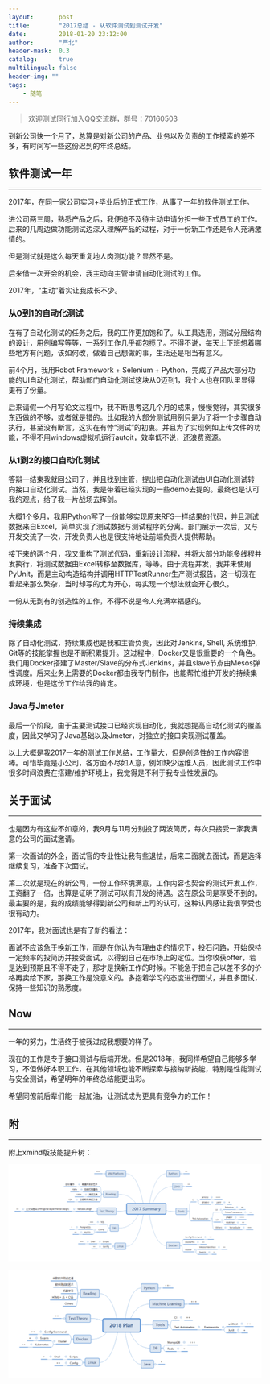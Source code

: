 ```yaml
---
layout:       post
title:        "2017总结 - 从软件测试到测试开发"
date:         2018-01-20 23:12:00
author:       "严北"
header-mask:  0.3
catalog:      true
multilingual: false
header-img: ""
tags:
    - 随笔
---
```


> 欢迎测试同行加入QQ交流群，群号：70160503

到新公司快一个月了，总算是对新公司的产品、业务以及负责的工作摸索的差不多，有时间写一些这份迟到的年终总结。

## 软件测试一年

---

2017年，在同一家公司实习+毕业后的正式工作，从事了一年的软件测试工作。

进公司两三周，熟悉产品之后，我便迫不及待主动申请分担一些正式员工的工作。后来的几周边做功能测试边深入理解产品的过程，对于一份新工作还是令人充满激情的。

但是测试就是这么每天重复地人肉测功能？显然不是。

后来借一次开会的机会，我主动向主管申请自动化测试的工作。

2017年，“主动”着实让我成长不少。

### 从0到1的自动化测试

在有了自动化测试的任务之后，我的工作更加饱和了。从工具选用，测试分层结构的设计，用例编写等等，一系列工作几乎都包揽了。不得不说，每天上下班想着哪些地方有问题，该如何改，做着自己想做的事，生活还是相当有意义。

前4个月，我用Robot Framework + Selenium + Python，完成了产品大部分功能的UI自动化测试，帮助部门自动化测试这块从0迈到1，我个人也在团队里显得更有了份量。

后来请假一个月写论文过程中，我不断思考这几个月的成果，慢慢觉得，其实很多东西做的不够，或者就是错的。比如我的大部分测试用例只是为了将一个步骤自动执行，甚至没有断言，这实在有悖“测试”的初衷。并且为了实现例如上传文件的功能，不得不用windows虚拟机运行autoit，效率低不说，还浪费资源。

### 从1到2的接口自动化测试

答辩一结束我就回公司了，并且找到主管，提出把自动化测试由UI自动化测试转向接口自动化测试。当然，我是带着已经实现的一些demo去提的。最终也是认可我的观点，给了我一片战场去挥剑。

大概1个多月，我用Python写了一份能够实现原来RFS一样结果的代码，并且测试数据来自Excel，简单实现了测试数据与测试程序的分离。部门展示一次后，又与开发交流了一次，开发负责人也是很支持地让前端负责人提供帮助。

接下来的两个月，我又重构了测试代码，重新设计流程，并将大部分功能多线程并发执行，将测试数据由Excel转移至数据库，等等。由于流程并发，我并未使用PyUnit，而是主动构造结构并调用HTTPTestRunner生产测试报告。这一切现在看起来那么繁杂，当时却写的尤为开心，每实现一个想法就会开心很久。

一份从无到有的创造性的工作，不得不说是令人充满幸福感的。

### 持续集成

除了自动化测试，持续集成也是我和主管负责，因此对Jenkins, Shell, 系统维护, Git等的技能掌握也是不断积累提升。这过程中，Docker又是很重要的一个角色。我们用Docker搭建了Master/Slave的分布式Jenkins，并且slave节点由Mesos弹性调度。后来业务上需要的Docker都由我专门制作，也能帮忙维护开发的持续集成环境，也是这份工作给我的肯定。

### Java与Jmeter

最后一个阶段，由于主要测试接口已经实现自动化，我就想提高自动化测试的覆盖度，因此又学习了Java基础以及Jmeter，对独立的接口实现测试覆盖。

以上大概是我2017一年的测试工作总结，工作量大，但是创造性的工作内容很棒。可惜毕竟是小公司，各方面不尽如人意，例如缺少运维人员，因此测试工作中很多时间浪费在搭建/维护环境上，我觉得是不利于我专业性发展的。



## 关于面试

---

也是因为有这些不如意的，我9月与11月分别投了两波简历，每次只接受一家我满意的公司的面试邀请。

第一次面试的外企，面试官的专业性让我有些退怯，后来二面就去面试，而是选择继续复习，准备下次面试。

第二次就是现在的新公司，一份工作环境满意，工作内容也契合的测试开发工作，工资翻了一倍，也算是证明了测试可以有开发的待遇。这在原公司是享受不到的。最主要的是，我的成绩能够得到新公司和新上司的认可，这种认同感让我很享受也很有动力。

2017年，我对面试也是有了新的看法：

面试不应该急于换新工作，而是在你认为有理由走的情况下，投石问路，开始保持一定频率的投简历并接受面试，以得到自己在市场上的定位。当你收获offer，若是达到预期且不得不走了，那才是换新工作的时候。不能急于把自己以差不多的价格再卖给下家，那换工作是没意义的。多抱着学习的态度进行面试，并且多面试，保持一些知识的熟悉度。


## Now

---

一年的努力，生活终于被我过成我想要的样子。

现在的工作是专于接口测试与后端开发。但是2018年，我同样希望自己能够多学习，不但做好本职工作，在其他领域也能不断探索与接纳新技能，特别是性能测试与安全测试，希望明年的年终总结能更出彩。

希望同僚前后辈们能一起加油，让测试成为更具有竞争力的工作！



## 附

---

附上xmind版技能提升树：

![2017测试相关技能提升度](/img/in-post/article-2017-summary/2017summary.png)

![2018测试相关技能期望提升度](/img/in-post/article-2017-summary/2018plan.png)
